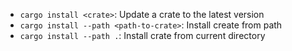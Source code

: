 - `cargo install <crate>`: Update a crate to the latest version
- `cargo install --path <path-to-crate>`: Install create from path
- `cargo install --path .`: Install crate from current directory


